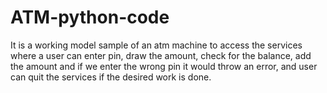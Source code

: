 # ATM-python-code
It is a working model sample of an atm machine to access the services where a user can enter pin, draw the amount, check for the balance, add the amount and if we enter the wrong pin it would throw an error, and user can quit the services if the desired work is done.
